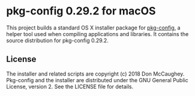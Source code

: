 pkg-config 0.29.2 for macOS
===========================

This project builds a standard OS X installer package for [pkg-config][1],
a helper tool used when compiling applications and libraries. It contains the
source distribution for pkg-config 0.29.2.

[1]: http://www.freedesktop.org/wiki/Software/pkg-config/ "pkg-config"

## License

The installer and related scripts are copyright (c) 2018 Don McCaughey.
Pkg-config and the installer are distributed under the GNU General Public 
License, version 2.  See the LICENSE file for details.

